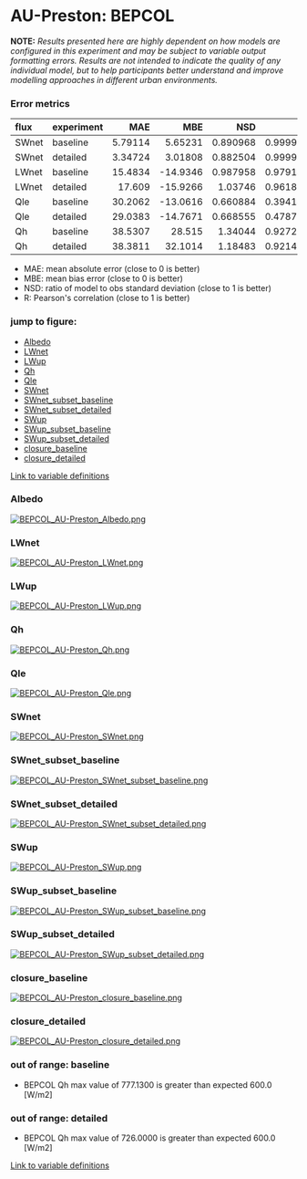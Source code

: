 # AU-Preston: BEPCOL

**NOTE:** *Results presented here are highly dependent on how models are configured in this experiment and may be subject to variable output formatting errors. Results are not intended to indicate the quality of any individual model, but to help participants better understand and improve modelling approaches in different urban environments.*

### Error metrics

| flux   | experiment   |      MAE |       MBE |      NSD |        R |      NMAE |
|:-------|:-------------|---------:|----------:|---------:|---------:|----------:|
| SWnet  | baseline     |  5.79114 |   5.65231 | 0.890968 | 0.999951 | 0.0199471 |
| SWnet  | detailed     |  3.34724 |   3.01808 | 0.882504 | 0.999948 | 0.0115293 |
| LWnet  | baseline     | 15.4834  | -14.9346  | 0.987958 | 0.979149 | 0.218962  |
| LWnet  | detailed     | 17.609   | -15.9266  | 1.03746  | 0.961884 | 0.249022  |
| Qle    | baseline     | 30.2062  | -13.0616  | 0.660884 | 0.394143 | 0.91486   |
| Qle    | detailed     | 29.0383  | -14.7671  | 0.668555 | 0.478739 | 0.879488  |
| Qh     | baseline     | 38.5307  |  28.515   | 1.34044  | 0.927269 | 1.03227   |
| Qh     | detailed     | 38.3811  |  32.1014  | 1.18483  | 0.921439 | 1.02826   |

 - MAE: mean absolute error (close to 0 is better)
 - MBE: mean bias error (close to 0 is better)
 - NSD: ratio of model to obs standard deviation (close to 1 is better)
 - R: Pearson's correlation (close to 1 is better)

### jump to figure:
 - [Albedo](#albedo)
 - [LWnet](#lwnet)
 - [LWup](#lwup)
 - [Qh](#qh)
 - [Qle](#qle)
 - [SWnet](#swnet)
 - [SWnet_subset_baseline](#swnet_subset_baseline)
 - [SWnet_subset_detailed](#swnet_subset_detailed)
 - [SWup](#swup)
 - [SWup_subset_baseline](#swup_subset_baseline)
 - [SWup_subset_detailed](#swup_subset_detailed)
 - [closure_baseline](#closure_baseline)
 - [closure_detailed](#closure_detailed)

[Link to variable definitions](../modelattrs/variable_definitions.md)

### <a name="albedo"></a>Albedo
[![BEPCOL_AU-Preston_Albedo.png](BEPCOL_AU-Preston_Albedo.png)](BEPCOL_AU-Preston_Albedo.png)

### <a name="lwnet"></a>LWnet
[![BEPCOL_AU-Preston_LWnet.png](BEPCOL_AU-Preston_LWnet.png)](BEPCOL_AU-Preston_LWnet.png)

### <a name="lwup"></a>LWup
[![BEPCOL_AU-Preston_LWup.png](BEPCOL_AU-Preston_LWup.png)](BEPCOL_AU-Preston_LWup.png)

### <a name="qh"></a>Qh
[![BEPCOL_AU-Preston_Qh.png](BEPCOL_AU-Preston_Qh.png)](BEPCOL_AU-Preston_Qh.png)

### <a name="qle"></a>Qle
[![BEPCOL_AU-Preston_Qle.png](BEPCOL_AU-Preston_Qle.png)](BEPCOL_AU-Preston_Qle.png)

### <a name="swnet"></a>SWnet
[![BEPCOL_AU-Preston_SWnet.png](BEPCOL_AU-Preston_SWnet.png)](BEPCOL_AU-Preston_SWnet.png)

### <a name="swnet_subset_baseline"></a>SWnet_subset_baseline
[![BEPCOL_AU-Preston_SWnet_subset_baseline.png](BEPCOL_AU-Preston_SWnet_subset_baseline.png)](BEPCOL_AU-Preston_SWnet_subset_baseline.png)

### <a name="swnet_subset_detailed"></a>SWnet_subset_detailed
[![BEPCOL_AU-Preston_SWnet_subset_detailed.png](BEPCOL_AU-Preston_SWnet_subset_detailed.png)](BEPCOL_AU-Preston_SWnet_subset_detailed.png)

### <a name="swup"></a>SWup
[![BEPCOL_AU-Preston_SWup.png](BEPCOL_AU-Preston_SWup.png)](BEPCOL_AU-Preston_SWup.png)

### <a name="swup_subset_baseline"></a>SWup_subset_baseline
[![BEPCOL_AU-Preston_SWup_subset_baseline.png](BEPCOL_AU-Preston_SWup_subset_baseline.png)](BEPCOL_AU-Preston_SWup_subset_baseline.png)

### <a name="swup_subset_detailed"></a>SWup_subset_detailed
[![BEPCOL_AU-Preston_SWup_subset_detailed.png](BEPCOL_AU-Preston_SWup_subset_detailed.png)](BEPCOL_AU-Preston_SWup_subset_detailed.png)

### <a name="closure_baseline"></a>closure_baseline
[![BEPCOL_AU-Preston_closure_baseline.png](BEPCOL_AU-Preston_closure_baseline.png)](BEPCOL_AU-Preston_closure_baseline.png)

### <a name="closure_detailed"></a>closure_detailed
[![BEPCOL_AU-Preston_closure_detailed.png](BEPCOL_AU-Preston_closure_detailed.png)](BEPCOL_AU-Preston_closure_detailed.png)

### out of range: baseline

 - BEPCOL Qh max value of 777.1300 is greater than expected 600.0 [W/m2]

### out of range: detailed

 - BEPCOL Qh max value of 726.0000 is greater than expected 600.0 [W/m2]


[Link to variable definitions](../modelattrs/variable_definitions.md)

